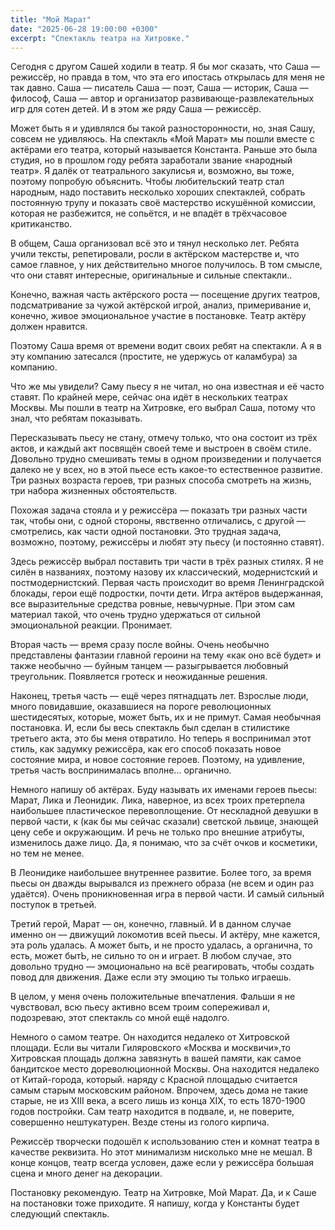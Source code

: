 ```yaml
---
title: "Мой Марат"
date: "2025-06-28 19:00:00 +0300"
excerpt: "Спектакль театра на Хитровке."
---
```


Сегодня с другом Сашей ходили в театр. Я бы мог сказать, что Саша — режиссёр, но правда в том, что эта его ипостась открылась для меня не так давно. Саша — писатель Саша — поэт, Саша — историк, Саша — философ, Саша — автор и организатор развивающе-развлекательных игр для сотен детей.
И в этом же ряду Саша — режиссёр.
 
Может быть я и удивлялся бы такой разносторонности, но, зная Сашу, совсем не удивляюсь.
На спектакль «Мой Марат» мы пошли вместе с актёрами его театра, который называется Константа.
Раньше это была студия, но в прошлом году ребята заработали звание «народный театр».
Я далёк от театрального закулисья и, возможно, вы тоже, поэтому попробую объяснить.
Чтобы любительский театр стал народным, надо поставить несколько хороших спектаклей, собрать постоянную трупу и показать своё мастерство искушённой комиссии, которая не разбежится, не сопьётся, и не впадёт в трёхчасовое критиканство.
 
В общем, Саша организовал всё это и тянул несколько лет.
Ребята учили тексты, репетировали, росли в актёрском мастерстве и, что самое главное, у них действительно многое получилось.
В том смысле, что они ставят интересные, оригинальные и сильные спектакли..
 
Конечно, важная часть актёрского роста — посещение других театров, подсматривание за чужой актёрской игрой, анализ, примеривание и, конечно, живое эмоциональное участие в постановке.
Театр актёру должен нравится.
 
Поэтому Саша время от времени водит своих ребят на спектакли.
А я в эту компанию затесался (простите, не удержусь от каламбура) за компанию.
 
Что же мы увидели? Саму пьесу я не читал, но она известная и её часто ставят.
По крайней мере, сейчас она идёт в нескольких театрах Москвы.
Мы пошли в театр на Хитровке, его выбрал Саша, потому что знал, что ребятам показывать.
 
Пересказывать пьесу не стану, отмечу только, что она состоит из трёх актов, и каждый акт посвящён своей теме и выстроен в своём стиле.
Довольно трудно смешивать темы в одном произведении и получается далеко не у всех, но в этой пьесе есть какое-то естественное развитие.
Три разных возраста героев, три разных способа смотреть на жизнь, три набора жизненных обстоятельств.
 
Похожая задача стояла и у режиссёра — показать три разных части так, чтобы они, с одной стороны, явственно отличались, с другой — смотрелись, как части одной постановки.
Это трудная задача, возможно, поэтому, режиссёры и любят эту пьесу (и постоянно ставят).
 
Здесь режиссёр выбрал поставить три части в трёх разных стилях.
Я не силён в названиях, поэтому назову их классический, модернистский и постмодернистский.
Первая часть происходит во время Ленинградской блокады, герои ещё подростки, почти дети.
Игра актёров выдержанная, все выразительные средства ровные, невычурные.
При этом сам материал такой, что очень трудно удержаться от сильной эмоциональной реакции.
Пронимает.
 
Вторая часть — время сразу после войны. Очень необычно представлены фантазии главной героини на тему «как оно всё будет» и также необычно — буйным танцем — разыгрывается любовный треугольник.
Появляется гротеск и неожиданные решения.
 
Наконец, третья часть — ещё через пятнадцать лет.
Взрослые люди, много повидавшие, оказавшиеся на пороге революционных шестидесятых, которые, может быть, их и не примут.
Самая необычная постановка.
И, если бы весь спектакль был сделан в стилистике третьего акта, это бы меня отвратило.
Но теперь я воспринимал этот стиль, как задумку режиссёра, как его способ показать новое состояние мира, и новое состояние героев.
Поэтому, на удивление, третья часть воспринималась вполне... органично.
 
Немного напишу об актёрах.
Буду называть их именами героев пьесы: Марат, Лика и Леонидик.
Лика, наверное, из всех троих претерпела наибольшее пластическое перевоплощение.
От нескладной девушки в первой части, к (как бы мы сейчас сказали) светской львице, знающей цену себе и окружающим.
И речь не только про внешние атрибуты, изменилось даже лицо.
Да, я понимаю, что за счёт очков и косметики, но тем не менее.
 
В Леонидике наибольшее внутреннее развитие.
Более того, за время пьесы он дважды вырывался из прежнего образа (не всем и один раз удаётся).
Очень проникновенная игра в первой части.
И самый сильный поступок в третьей.
 
Третий герой, Марат — он, конечно, главный. И в данном случае именно он — движущий локомотив всей пьесы.
И актёру, мне кажется, эта роль удалась.
А может быть, и не просто удалась, а органична, то есть, может бытЬ, не сильно то он и играет.
В любом случае, это довольно трудно — эмоционально на всё реагировать, чтобы создать повод для движения.
Даже если эту эмоцию ты только играешь.
 
В целом, у меня очень положительные впечатления.
Фальши я не чувствовал, всю пьесу активно всем троим сопереживал и, подозреваю, этот спектакль со мной ещё надолго.
 
Немного о самом театре.
Он находится недалеко от Хитровской площади.
Если вы читали Гиляровского «Москва и москвичи»,то Хитровская площадь должна завязнуть в вашей памяти, как самое бандитское место дореволюционной Москвы.
Она находится недалеко от Китай-города, который. наряду с Красной площадью считается самым старым московским районом.
Впрочем, здесь дома не такие старые, не из XIII века, а всего лишь из конца XIX, то есть 1870-1900 годов постройки.
Сам театр находится в подвале, и, не поверите, совершенно нештукатурен.
Везде стены из голого кирпича.
 
Режиссёр творчески подошёл к использованию стен и комнат театра в качестве реквизита.
Но этот минимализм нисколько мне не мешал.
В конце концов, театр всегда условен, даже если у режиссёра большая сцена и много денег на декорации.
 
Постановку рекомендую.
Театр на Хитровке, Мой Марат.
Да, и к Саше на постановки тоже приходите.
Я напишу, когда у Константы будет следующий спектакль.
